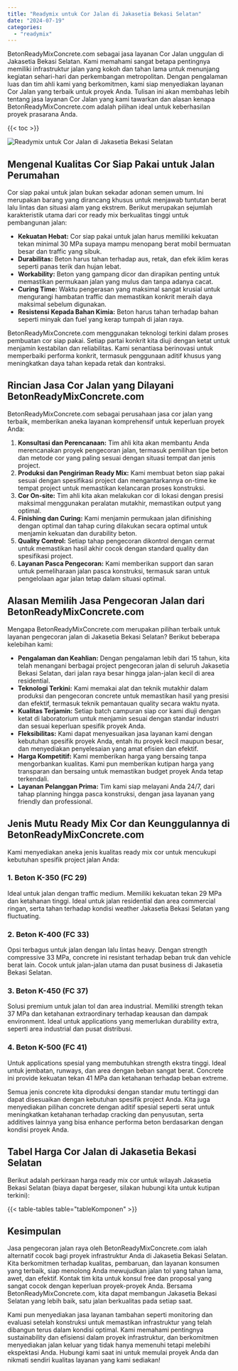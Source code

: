```yaml
---
title: "Readymix untuk Cor Jalan di Jakasetia Bekasi Selatan"
date: "2024-07-19"
categories: 
  - "readymix"
---
```


BetonReadyMixConcrete.com sebagai jasa layanan Cor Jalan unggulan di Jakasetia Bekasi Selatan. Kami memahami sangat betapa pentingnya memiliki infrastruktur jalan yang kokoh dan tahan lama untuk menunjang kegiatan sehari-hari dan perkembangan metropolitan. Dengan pengalaman luas dan tim ahli kami yang berkomitmen, kami siap menyediakan layanan Cor Jalan yang terbaik untuk proyek Anda. Tulisan ini akan membahas lebih tentang jasa layanan Cor Jalan yang kami tawarkan dan alasan kenapa BetonReadyMixConcrete.com adalah pilihan ideal untuk keberhasilan proyek prasarana Anda.

{{< toc >}}

![Readymix untuk Cor Jalan di Jakasetia Bekasi Selatan](https://betoncor8.github.io/cor/harga-beton-readymix-concrete%20(5).png)

## Mengenal Kualitas Cor Siap Pakai untuk Jalan Perumahan

Cor siap pakai untuk jalan bukan sekadar adonan semen umum. Ini merupakan barang yang dirancang khusus untuk menjawab tuntutan berat lalu lintas dan situasi alam yang ekstrem. Berikut merupakan sejumlah karakteristik utama dari cor ready mix berkualitas tinggi untuk pembangunan jalan:

- **Kekuatan Hebat:** Cor siap pakai untuk jalan harus memiliki kekuatan tekan minimal 30 MPa supaya mampu menopang berat mobil bermuatan besar dan traffic yang sibuk.
- **Durabilitas:** Beton harus tahan terhadap aus, retak, dan efek iklim keras seperti panas terik dan hujan lebat.
- **Workability:** Beton yang gampang dicor dan dirapikan penting untuk memastikan permukaan jalan yang mulus dan tanpa adanya cacat.
- **Curing Time:** Waktu pengerasan yang maksimal sangat krusial untuk mengurangi hambatan traffic dan memastikan konkrit meraih daya maksimal sebelum digunakan.
- **Resistensi Kepada Bahan Kimia:** Beton harus tahan terhadap bahan seperti minyak dan fuel yang kerap tumpah di jalan raya.

BetonReadyMixConcrete.com menggunakan teknologi terkini dalam proses pembuatan cor siap pakai. Setiap partai konkrit kita diuji dengan ketat untuk menjamin kestabilan dan reliabilitas. Kami senantiasa berinovasi untuk memperbaiki performa konkrit, termasuk penggunaan aditif khusus yang meningkatkan daya tahan kepada retak dan kontraksi.

## Rincian Jasa Cor Jalan yang Dilayani BetonReadyMixConcrete.com

BetonReadyMixConcrete.com sebagai perusahaan jasa cor jalan yang terbaik, memberikan aneka layanan komprehensif untuk keperluan proyek Anda:

1. **Konsultasi dan Perencanaan:** Tim ahli kita akan membantu Anda merencanakan proyek pengecoran jalan, termasuk pemilihan tipe beton dan metode cor yang paling sesuai dengan situasi tempat dan jenis project.
2. **Produksi dan Pengiriman Ready Mix:** Kami membuat beton siap pakai sesuai dengan spesifikasi project dan mengantarkannya on-time ke tempat project untuk memastikan kelancaran proses konstruksi.
3. **Cor On-site:** Tim ahli kita akan melakukan cor di lokasi dengan presisi maksimal menggunakan peralatan mutakhir, memastikan output yang optimal.
4. **Finishing dan Curing:** Kami menjamin permukaan jalan difinishing dengan optimal dan tahap curing dilakukan secara optimal untuk menjamin kekuatan dan durability beton.
5. **Quality Control:** Setiap tahap pengecoran dikontrol dengan cermat untuk memastikan hasil akhir cocok dengan standard quality dan spesifikasi project.
6. **Layanan Pasca Pengecoran:** Kami memberikan support dan saran untuk pemeliharaan jalan pasca konstruksi, termasuk saran untuk pengelolaan agar jalan tetap dalam situasi optimal.

## Alasan Memilih Jasa Pengecoran Jalan dari BetonReadyMixConcrete.com

Mengapa BetonReadyMixConcrete.com merupakan pilihan terbaik untuk layanan pengecoran jalan di Jakasetia Bekasi Selatan? Berikut beberapa kelebihan kami:

- **Pengalaman dan Keahlian:** Dengan pengalaman lebih dari 15 tahun, kita telah menangani berbagai project pengecoran jalan di seluruh Jakasetia Bekasi Selatan, dari jalan raya besar hingga jalan-jalan kecil di area residential.
- **Teknologi Terkini:** Kami memakai alat dan teknik mutakhir dalam produksi dan pengecoran concrete untuk memastikan hasil yang presisi dan efektif, termasuk teknik pemantauan quality secara waktu nyata.
- **Kualitas Terjamin:** Setiap batch campuran siap cor kami diuji dengan ketat di laboratorium untuk menjamin sesuai dengan standar industri dan sesuai keperluan spesifik proyek Anda.
- **Fleksibilitas:** Kami dapat menyesuaikan jasa layanan kami dengan kebutuhan spesifik proyek Anda, entah itu proyek kecil maupun besar, dan menyediakan penyelesaian yang amat efisien dan efektif.
- **Harga Kompetitif:** Kami memberikan harga yang bersaing tanpa mengorbankan kualitas. Kami pun memberikan kutipan harga yang transparan dan bersaing untuk memastikan budget proyek Anda tetap terkendali.
- **Layanan Pelanggan Prima:** Tim kami siap melayani Anda 24/7, dari tahap planning hingga pasca konstruksi, dengan jasa layanan yang friendly dan professional.

## Jenis Mutu Ready Mix Cor dan Keunggulannya di BetonReadyMixConcrete.com

Kami menyediakan aneka jenis kualitas ready mix cor untuk mencukupi kebutuhan spesifik project jalan Anda:

### 1\. Beton K-350 (FC 29)

Ideal untuk jalan dengan traffic medium. Memiliki kekuatan tekan 29 MPa dan ketahanan tinggi. Ideal untuk jalan residential dan area commercial ringan, serta tahan terhadap kondisi weather Jakasetia Bekasi Selatan yang fluctuating.

### 2\. Beton K-400 (FC 33)

Opsi terbagus untuk jalan dengan lalu lintas heavy. Dengan strength compressive 33 MPa, concrete ini resistant terhadap beban truk dan vehicle berat lain. Cocok untuk jalan-jalan utama dan pusat business di Jakasetia Bekasi Selatan.

### 3\. Beton K-450 (FC 37)

Solusi premium untuk jalan tol dan area industrial. Memiliki strength tekan 37 MPa dan ketahanan extraordinary terhadap keausan dan dampak environment. Ideal untuk applications yang memerlukan durability extra, seperti area industrial dan pusat distribusi.

### 4\. Beton K-500 (FC 41)

Untuk applications spesial yang membutuhkan strength ekstra tinggi. Ideal untuk jembatan, runways, dan area dengan beban sangat berat. Concrete ini provide kekuatan tekan 41 MPa dan ketahanan terhadap beban extreme.

Semua jenis concrete kita diproduksi dengan standar mutu tertinggi dan dapat disesuaikan dengan kebutuhan spesifik project Anda. Kita juga menyediakan pilihan concrete dengan aditif spesial seperti serat untuk meningkatkan ketahanan terhadap cracking dan penyusutan, serta additives lainnya yang bisa enhance performa beton berdasarkan dengan kondisi proyek Anda.

## Tabel Harga Cor Jalan di Jakasetia Bekasi Selatan

Berikut adalah perkiraan harga ready mix cor untuk wilayah Jakasetia Bekasi Selatan (biaya dapat bergeser, silakan hubungi kita untuk kutipan terkini):

{{< table-tables table="tableKomponen" >}}

## Kesimpulan

Jasa pengecoran jalan raya oleh BetonReadyMixConcrete.com ialah alternatif cocok bagi proyek infrastruktur Anda di Jakasetia Bekasi Selatan. Kita berkomitmen terhadap kualitas, pembaruan, dan layanan konsumen yang terbaik, siap menolong Anda mewujudkan jalan tol yang tahan lama, awet, dan efektif. Kontak tim kita untuk konsul free dan proposal yang sangat cocok dengan keperluan proyek-proyek Anda. Bersama BetonReadyMixConcrete.com, kita dapat membangun Jakasetia Bekasi Selatan yang lebih baik, satu jalan berkualitas pada setiap saat.

Kami pun menyediakan jasa layanan tambahan seperti monitoring dan evaluasi setelah konstruksi untuk memastikan infrastruktur yang telah dibangun terus dalam kondisi optimal. Kami memahami pentingnya sustainability dan efisiensi dalam proyek infrastruktur, dan berkomitmen menyediakan jalan keluar yang tidak hanya memenuhi tetapi melebihi ekspektasi Anda. Hubungi kami saat ini untuk memulai proyek Anda dan nikmati sendiri kualitas layanan yang kami sediakan!
